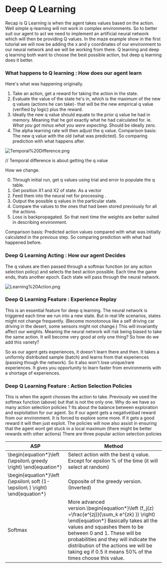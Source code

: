 # Deep Q Learning

Recap is Q Learning is when the agent takes values based on the action. Well simple q-learning will not work in complex environments. So to better suit our agent to act we need to implement an artificial neural network which will then be providing Q values. In the maze example show in the first tutorial we will now be adding the x and y coordinates of our environment to our neural network and we will be working from there. Q learning and deep q learning both want to choose the best possible action, but deep q learning does it better.

### What happens to Q learning : How does our agent learn

Here's what was happening originally.

1. Take an action, get a reward for taking the action in the state. 
2. Evaluate the value of the state he's in, which is the maximum of the new q values (actions he can take)- that will be the new empirical q value (verified by logic) plus the reward.  
2. Ideally the new q value should equate to the prior q value he had in memory. Meaning that he got exactly what he had calculated for. ie. _What you got minus what you were expecting._ Should be ideally zero.
3. The alpha learning rate will then adjust the q value.
Comparison basis: The new q value with the old (what was predicted). So comparing prediction with what happens after.

![Temporal%20Difference.png](attachment:Temporal%20Difference.png)

// Temporal difference is about getting the q value

How we change. 

0. Through initial run, get q values using trial and error to populate the q table.
1. Get position X1 and X2 of state. As a vector
2. Feed them into the neural net for processing .
3. Output the possible q values in the particular state. 
4. Compare the values to the ones that had been stored previously for all the actions.
5. Loss is backpropagated. So that next time the weights are better suited in describing environment.

Comparison basis: Predicted action values compared with what was initially calculated in the previous step. So comparing prediction with what had happened before.


### Deep Q Learning Acting : How our agent Decides

The q values are then passed through a softmax function (or any action selection policy) and selects the best action possible. Each time the game ends, thats another epoch. Each state will pass through the neural network.

![Learning%20Action.png](attachment:Learning%20Action.png)

### Deep Q Learning Feature : Experience Replay

This is an essential feature for deep q learning. The neural network is triggered each time we run into a new state. But in real life scenarios, states might not change frequently. (Become monotonous like a self driving car driving in the desert, some sensors might not change.) This will invariantly affect our weights. Meaning the neural network will risk being biased to take the same action. It will become very good at only one thing? So how do we add this variety?

So as our agent gets experiences, it doesn't learn there and then. It takes a uniformly distributed sample (batch) and learns from that experiences (passing though the network). So it also won't lose unique/rare experiences. It gives you opportunity to learn faster from environments with a shortage of experiences.

 
### Deep Q Learning Feature : Action Selection Policies

This is when the agent chooses the action to take. Previously we used the softmax function (above) but that is not the only one. Why do we have so many action selection policies ? Its about the balance between exploration and exploitation for our agent. So if our agent gets a negative\bad reward from our environment. It is forced to explore some more. If it gets a good reward it will then just exploit. The policies will now also assist in ensuring that the agent wont get stuck in a local maximum (there might be better rewards with other actions) There are three popular action selection policies

|ASP |Method |
| ----------- | ----------- |
|\begin{equation*}\left (\epsilon\  greedy \right) \end{equation*} | Select action with the best q value. Except for epsilon %  of the time (it will select at random)|
|\begin{equation*}\left (\epsilon\  soft (1- \epsilon\ ) \right) \end{equation*} | Opposite of the greedy version. (Inverted)|
|Softmax | More advanced version.\begin{equation*}\left (f_j(z) =\frac{e^{zj}}{\sum_k e^{zk} }) \right) \end{equation*} Basically takes all the values and squashes them to be between 0 and 1. These will be probabilities and they will indicate the distribution of the actions we will be taking eg if 0.5 it means 50% of the times choose this value.|




```python

```
